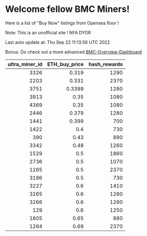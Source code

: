 # Welcome fellow BMC Miners!
Here is a list of "Buy Now" listings from Opensea floor !

Note: This is an unofficial site ! NFA DYOR

Last auto update at: Thu Sep 22 11:13:56 UTC 2022

Bonus: Do check out a more advanced [BMC-Overview-Dashboard](https://dune.com/defifunk/BMC-Overview-Dashboard)


|   ultra_miner_id |   ETH_buy_price |   hash_rewards |
|-----------------:|----------------:|---------------:|
|             3326 |          0.319  |           1290 |
|             2203 |          0.331  |           2370 |
|             3751 |          0.3399 |           1280 |
|             3913 |          0.35   |           1080 |
|             4369 |          0.35   |           1080 |
|             2446 |          0.379  |           1280 |
|             1441 |          0.399  |            700 |
|             1422 |          0.4    |            730 |
|              390 |          0.43   |            890 |
|             3342 |          0.48   |           1260 |
|             1529 |          0.5    |           1860 |
|             2736 |          0.5    |           1070 |
|             1265 |          0.5    |           2370 |
|             3186 |          0.5    |            730 |
|             3227 |          0.6    |           1410 |
|             3265 |          0.6    |           1280 |
|             3266 |          0.6    |           1280 |
|              129 |          0.6    |           1250 |
|             1805 |          0.65   |            880 |
|             1264 |          0.69   |           2370 |